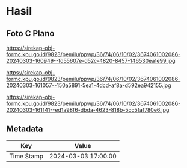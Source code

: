 # Hasil

## Foto C Plano

https://sirekap-obj-formc.kpu.go.id/9823/pemilu/ppwp/36/74/06/10/02/3674061002086-20240303-160949--fd55607e-d52c-4820-8457-146530ea1e99.jpg

https://sirekap-obj-formc.kpu.go.id/9823/pemilu/ppwp/36/74/06/10/02/3674061002086-20240303-161057--150a5891-5ea1-4dcd-af8a-d592ea942155.jpg

https://sirekap-obj-formc.kpu.go.id/9823/pemilu/ppwp/36/74/06/10/02/3674061002086-20240303-161141--ed1a98f6-dbda-4623-818b-5cc5faf780e6.jpg


## Metadata

| Key        | Value               |
| ---------- | ------------------- |
| Time Stamp | 2024-03-03 17:00:00 |




